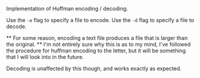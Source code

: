 Implementation of Huffman encoding / decoding.

Use the `-e` flag to specify a file to encode.
Use the `-d` flag to specify a file to decode.

** For some reason, encoding a text file produces a file that is larger than the original. **
I'm not entirely sure why this is as to my mind, I've followed the procedure for huffman
encoding to the letter, but it will be something that I will look into in the future.

Decoding is unaffected by this though, and works exactly as expected.

